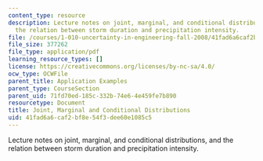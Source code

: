 ```yaml
---
content_type: resource
description: Lecture notes on joint, marginal, and conditional distributions, and
  the relation between storm duration and precipitation intensity.
file: /courses/1-010-uncertainty-in-engineering-fall-2008/41fad6a6caf2bf8e54f3dee60e1085c5_app_09.pdf
file_size: 377262
file_type: application/pdf
learning_resource_types: []
license: https://creativecommons.org/licenses/by-nc-sa/4.0/
ocw_type: OCWFile
parent_title: Application Examples
parent_type: CourseSection
parent_uid: 71fd70ed-185c-332b-74e6-4e459fe7b890
resourcetype: Document
title: Joint, Marginal and Conditional Distributions
uid: 41fad6a6-caf2-bf8e-54f3-dee60e1085c5
---
```

Lecture notes on joint, marginal, and conditional distributions, and the relation between storm duration and precipitation intensity.